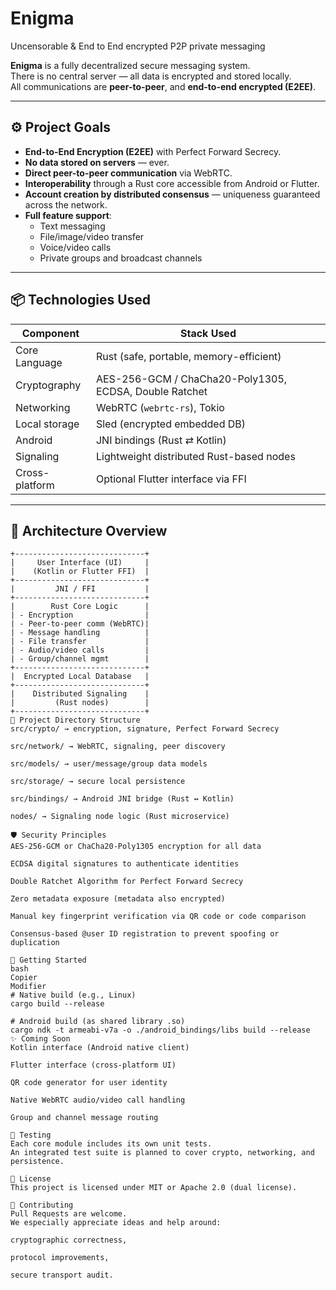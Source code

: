 # Enigma
Uncensorable &amp; End to End encrypted P2P private messaging

**Enigma** is a fully decentralized secure messaging system.  
There is no central server — all data is encrypted and stored locally.  
All communications are **peer-to-peer**, and **end-to-end encrypted (E2EE)**.

---

## ⚙️ Project Goals

- **End-to-End Encryption (E2EE)** with Perfect Forward Secrecy.
- **No data stored on servers** — ever.
- **Direct peer-to-peer communication** via WebRTC.
- **Interoperability** through a Rust core accessible from Android or Flutter.
- **Account creation by distributed consensus** — uniqueness guaranteed across the network.
- **Full feature support**:
  - Text messaging
  - File/image/video transfer
  - Voice/video calls
  - Private groups and broadcast channels

---

## 📦 Technologies Used

| Component     | Stack Used |
|---------------|------------|
| Core Language | Rust (safe, portable, memory-efficient) |
| Cryptography  | AES-256-GCM / ChaCha20-Poly1305, ECDSA, Double Ratchet |
| Networking    | WebRTC (`webrtc-rs`), Tokio |
| Local storage | Sled (encrypted embedded DB) |
| Android       | JNI bindings (Rust ⇄ Kotlin) |
| Signaling     | Lightweight distributed Rust-based nodes |
| Cross-platform | Optional Flutter interface via FFI |

---

## 🧩 Architecture Overview

```text
+-----------------------------+
|     User Interface (UI)     |
|    (Kotlin or Flutter FFI)  |
+-----------------------------+
|         JNI / FFI           |
+-----------------------------+
|        Rust Core Logic      |
| - Encryption                |
| - Peer-to-peer comm (WebRTC)|
| - Message handling          |
| - File transfer             |
| - Audio/video calls         |
| - Group/channel mgmt        |
+-----------------------------+
|  Encrypted Local Database   |
+-----------------------------+
|    Distributed Signaling    |
|         (Rust nodes)        |
+-----------------------------+
📁 Project Directory Structure
src/crypto/ → encryption, signature, Perfect Forward Secrecy

src/network/ → WebRTC, signaling, peer discovery

src/models/ → user/message/group data models

src/storage/ → secure local persistence

src/bindings/ → Android JNI bridge (Rust ↔ Kotlin)

nodes/ → Signaling node logic (Rust microservice)

🛡️ Security Principles
AES-256-GCM or ChaCha20-Poly1305 encryption for all data

ECDSA digital signatures to authenticate identities

Double Ratchet Algorithm for Perfect Forward Secrecy

Zero metadata exposure (metadata also encrypted)

Manual key fingerprint verification via QR code or code comparison

Consensus-based @user ID registration to prevent spoofing or duplication

🚀 Getting Started
bash
Copier
Modifier
# Native build (e.g., Linux)
cargo build --release

# Android build (as shared library .so)
cargo ndk -t armeabi-v7a -o ./android_bindings/libs build --release
✨ Coming Soon
Kotlin interface (Android native client)

Flutter interface (cross-platform UI)

QR code generator for user identity

Native WebRTC audio/video call handling

Group and channel message routing

🧪 Testing
Each core module includes its own unit tests.
An integrated test suite is planned to cover crypto, networking, and persistence.

📜 License
This project is licensed under MIT or Apache 2.0 (dual license).

🤝 Contributing
Pull Requests are welcome.
We especially appreciate ideas and help around:

cryptographic correctness,

protocol improvements,

secure transport audit.
